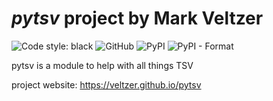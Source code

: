 

# *pytsv* project by Mark Veltzer

![Code style: black](https://img.shields.io/badge/code%20style-black-000000.svg)
![GitHub](https://img.shields.io/github/license/veltzer/pytsv)
![PyPI](https://img.shields.io/pypi/v/pytsv)
![PyPI - Format](https://img.shields.io/pypi/format/pytsv)

pytsv is a module to help with all things TSV

project website: https://veltzer.github.io/pytsv

